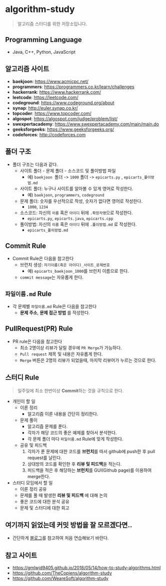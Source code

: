 # algorithm-study
> 알고리즘 스터디를 위한 저장소입니다.

## Programming Language 
* Java, C++, Python, JavaScript

## 알고리즘 사이트
* **baekjoon**: https://www.acmicpc.net/
* **programmers**: https://programmers.co.kr/learn/challenges
* **hackerrank**: https://www.hackerrank.com/
* **leetcode**: https://leetcode.com/
* **codeground**: https://www.codeground.org/about
* **synap**: http://euler.synap.co.kr/
* **topcoder**: https://www.topcoder.com/
* **algospot**: https://algospot.com/judge/problem/list/
* **swexpertacademy**: https://www.swexpertacademy.com/main/main.do
* **geeksforgeeks**: https://www.geeksforgeeks.org/
* **codeforces**: http://codeforces.com

## 폴더 구조
* 폴더 구조는 다음과 같다. 
    * 사이트 폴더 - 문제 폴더 - 소스코드 및 풀이방법 파일
        * 예) ```baekjoon ```폴더 -> ```1000``` 폴더 -> ```epicarts.py``` , ```epicarts_풀이방법.md```
    * 사이트 폴더: 누구나 사이트를 알아볼 수 있게 영어로 작성한다.
        * 예) ```baekjoon```, ```programmers```, ```codeground```
    * 문제 폴더: 숫자를 우선적으로 작성, 숫자가 없다면 영어로 작성한다.
        * ```1000```, ```1234```
    * 소스코드: 자신의 ```이름``` 혹은 ```아이디``` 뒤에 ```.확장자명```으로 작성한다.
        * ```epicarts.py```, ```epicarts.java```, ```epicarts.cpp```
    * 풀이방법: 자신의 ```이름``` 혹은 ```아이디``` 뒤에 ```.풀이방법.md``` 로 작성한다.
        * ```epicarts_풀이방법.md```


## Commit Rule
* Commit Rule은 다음을 참고한다
    * 브런치 생성: ```자기이름(혹은 아이디)_사이트_문제번호```
        * 예) ```epicarts_baekjoon_1000```를 브런치 이름으로 한다.
    * ```commit message```는 자유롭게 한다.

## ```파일이름.md``` Rule
* 각 문제별 ```파일이름.md``` Rule은  다음을 참고한다
    * **문제 주소**, **문제 접근 방법** 를 작성한다.
    
## PullRequest(PR) Rule
* PR rule은 다음을 참고한다
    * 최소 2명이상 리뷰가 달릴 경우에 ```PR Merge```가 가능하다.
    * ```Pull request``` 제목 및 내용은 자유롭게 한다.
    * ```Merge``` 버튼은 2명의 리뷰가 되었을때, 마지막 리뷰어가 누르는 것으로 한다.

## 스터디 Rule
> 일주일에 최소 한번이상 **Commit**하는 것을 규칙으로 한다.
* 개인이 할 일
    * 이론 정리   
        * 알고리즘 이론 내용을 간단히 정리한다.
    * 문제 풀이
        * 알고리즘 문제를 푼다.
        * 각자가 해당 코드의 좋은 예제를 찾아서 분석한다.
        * 각 문제 폴더 마다 ```파일이름.md``` Rule에 맞게 작성한다.
    * 공유 및 피드백
        1. 각자가 푼 문제에 대한 코드를 **브런치**를 따서 github에 push한 후 pull request를 날린다.
        2. 상대방의 코드를 확인한 후 **리뷰 및 피드백**을 적는다.
        3. 피드백을 적은 후 해당하는 **브런치**를 GUI(Github page)를 이용하여 merge한다.
* 스터디 모임에서 할 일
    * 이론 정리 공유
    * 문제를 풀 때 발생한 **리뷰 및 피드백** 에 대해 논의
    * 좋은 코드에 대한 분석 공유
    * 문제 및 스터디에 대한 회고

## 여기까지 읽었는데 커밋 방법을 잘 모르겠다면..
* 간단하게 [블로그](https://epicarts.tistory.com/98)를 참고하여 처음 연습해보기 바란다.

## 참고 사이트
* https://gmlwjd9405.github.io/2018/05/14/how-to-study-algorithms.html
* https://github.com/TheCopiens/algorithm-study
* https://github.com/WeareSoft/algorithm-study
